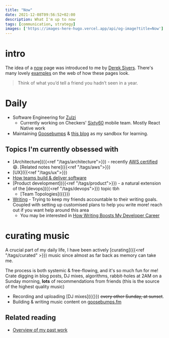 ```yaml
---
title: "Now"
date: 2021-12-08T09:56:52+02:00
description: What I'm up to now
tags: [communication, strategy]
images: ['https://images-here-hugo.vercel.app/api/og-image?title=Now']
---
```


# intro
The idea of a [now](https://nownownow.com/about) page was introduced to me by [Derek Sivers](https://sive.rs/now). There's many lovely [examples](https://nownownow.com/) on the web of how these pages look.

> Think of what you’d tell a friend you hadn’t seen in a year.

# Daily
- Software Engineering for [Zulzi](https://zulzi.com/)
  - Currently working on Checkers' [Sixty60](https://www.sixty60.co.za/about-sixty60.html) mobile team. Mostly React Native work
- Maintaining [Goosebumps](https://github.com/guidefari/nextgoose/) & [this blog](https://github.com/guidefari/here_hugo) as my sandbox for learning.

## Topics I'm currently obsessed with 
- [Architecture]({{<ref "/tags/architecture">}}) - recently [AWS certified](https://www.credly.com/badges/9342a916-83b2-489e-969a-aa43af8a0c77) 😄. [Related notes here]({{<ref "/tags/aws">}})
- [UX]({{<ref "/tags/ux">}})
- [How teams build & deliver software](/tags/process)
- [Product development]({{<ref "/tags/product">}}) - a natural extension of the [devops]({{<ref "/tags/devops">}}) topic tbh
  - [Team Topologies]({{<ref team-topologies>}})
- [Writing](/tags/writing) - Trying to keep my friends
accountable to their writing goals.
Coupled with setting up customised plans to help you write more!
reach out if you want help around this area
  - You may be interested in [How Writing Boosts My Developer Career](https://www.offerzen.com/blog/writing-boosts-my-developer-career)


# curating music
A crucial part of my daily life, I have been actively [curating]({{<ref "/tags/curated" >}}) music since almost as far back as memory can take me.

The process is both systemic & free-flowing, and it's so much fun for me! Crate digging in blog posts, DJ mixes, algorithms, rabbit-holes at 2AM on a Sunday morning, **lots** of recommendations from friends (this is the source of the highest quality music)

- Recording and uploading [DJ mixes]({{<ref mix>}}) ~~every other Sunday, at sunset~~.
- Building & writing music content on [goosebumps.fm](https://goosebumps.fm)

## Related reading
- [Overview of my past work](/past)
